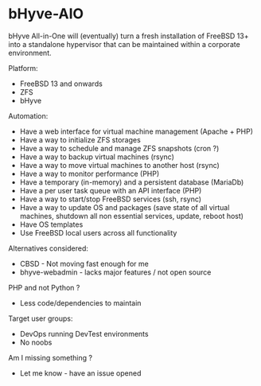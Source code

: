 # bHyve-AIO
bHyve All-in-One will (eventually) turn a fresh installation of FreeBSD 13+ into a standalone hypervisor that can be maintained within a corporate environment.

Platform: 
+ FreeBSD 13 and onwards
+ ZFS
+ bHyve

Automation:
+ Have a web interface for virtual machine management (Apache + PHP)
+ Have a way to initialize ZFS storages
+ Have a way to schedule and manage ZFS snapshots (cron ?)
+ Have a way to backup virtual machines (rsync)
+ Have a way to move virtual machines to another host (rsync)
+ Have a way to monitor performance (PHP)
+ Have a temporary (in-memory) and a persistent database (MariaDb)
+ Have a per user task queue with an API interface (PHP)
+ Have a way to start/stop FreeBSD services (ssh, rsync)
+ Have a way to update OS and packages 
  (save state of all virtual machines, shutdown all non essential services, update, reboot host)
+ Have OS templates
+ Use FreeBSD local users across all functionality

Alternatives considered:
+ CBSD - Not moving fast enough for me
+ bhyve-webadmin - lacks major features / not open source

PHP and not Python ?
+ Less code/dependencies to maintain

Target user groups:
+ DevOps running DevTest environments
+ No noobs

Am I missing something ?
+ Let me know - have an issue opened
